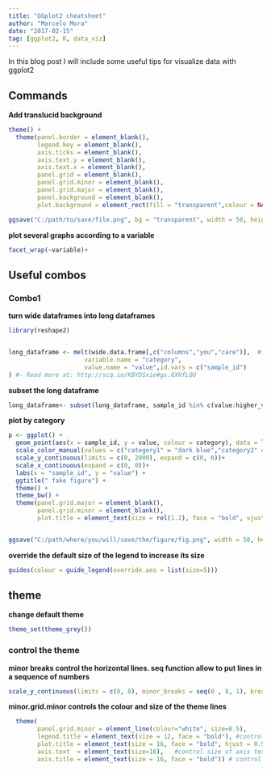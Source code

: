 ```yaml
---
title: "GGplot2 cheatsheet"
author: "Marcelo Mora"
date: "2017-02-15"
tag: [ggplot2, R, data_viz]
--- 
```




In this blog post I will include some useful tips for visualize data with ggplot2

## Commands


**Add translucid background**


``` r
theme() +
  theme(panel.border = element_blank(),
        legend.key = element_blank(),
        axis.ticks = element_blank(),
        axis.text.y = element_blank(),
        axis.text.x = element_blank(),
        panel.grid = element_blank(),
        panel.grid.minor = element_blank(), 
        panel.grid.major = element_blank(),
        panel.background = element_blank(),
        plot.background = element_rect(fill = "transparent",colour = NA))

ggsave("C:/path/to/save/file.png", bg = "transparent", width = 50, height = 50, units = "cm")  
```

**plot several graphs according to a variable**


``` r
facet_wrap(~variable)+ 
```


## Useful combos

### Combo1

**turn wide dataframes into long dataframes**


``` r
library(reshape2)


long_dataframe <- melt(wide.data.frame[,c("columns","you","care")],  #in case your dataframes has several columns and you only need 3 or 4
                     variable.name = "category", 
                     value.name = "value",id.vars = c("sample_id") 
) #- Read more at: http://scq.io/KBYDSxie#gs.6XHfLQU
```

**subset the long dataframe**


``` r
long_dataframe<- subset(long_dataframe, sample_id %in% c(value:higher_value))
```

**plot by category**


``` r
p <- ggplot() +
  geom_point(aes(x = sample_id, y = value, colour = category), data = long_dataframe, shape = 20, size = 1) +
  scale_color_manual(values = c("category1" = "dark blue","category2" = "violetred3" ), name = "my categories",labels = c("category 1" = "cool name for category", "category 2" = "another cool name")) +
  scale_y_continuous(limits = c(0, 2000), expand = c(0, 0))+
  scale_x_continuous(expand = c(0, 0))+
  labs(x = "sample_id", y = "value") +
  ggtitle(" fake figure") +
  theme() +
  theme_bw() +
  theme(panel.grid.major = element_blank(),
        panel.grid.minor = element_blank(),
        plot.title = element_text(size = rel(1.2), face = "bold", vjust = 1.5))


ggsave("C:/path/where/you/will/save/the/figure/fig.png", width = 50, height = 30, units = "cm")  
```

**override the default size of the legend to increase its size**


``` r
guides(colour = guide_legend(override.aes = list(size=5))) 
```



## theme

**change default theme**


``` r
theme_set(theme_grey())
```


### control the theme

**minor breaks control the horizontal lines. seq function allow to put lines in a sequence of numbers** 



``` r
scale_y_continuous(limits = c(0, 8), minor_breaks = seq(0 , 8, 1), breaks = seq(0 , 8, 2), expand = c(0, 0))+
```
  
**minor.grid.minor controls the colour and size of the theme lines**  

``` r
  theme(
        panel.grid.minor = element_line(colour="white", size=0.5),
        legend.title = element_text(size = 12, face = "bold"), #control legend title
        plot.title = element_text(size = 16, face = "bold", hjust = 0.5), #control 
        axis.text  = element_text(size=16),   #control size of axis text   
        axis.title = element_text(size = 16, face = "bold")) # control title text
```





